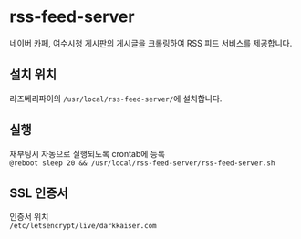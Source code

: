 # rss-feed-server
네이버 카페, 여수시청 게시판의 게시글을 크롤링하여 RSS 피드 서비스를 제공합니다.

## 설치 위치
라즈베리파이의 `/usr/local/rss-feed-server/`에 설치합니다.

## 실행
재부팅시 자동으로 실행되도록 crontab에 등록   
  `@reboot sleep 20 && /usr/local/rss-feed-server/rss-feed-server.sh`

## SSL 인증서
인증서 위치   
  `/etc/letsencrypt/live/darkkaiser.com`